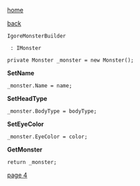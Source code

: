 [home](./page01.md)

[back](./page02.md)


```
IgoreMonsterBuilder
```


```
 : IMonster
```



```
private Monster _monster = new Monster();
```
**SetName**

```
_monster.Name = name;
```

**SetHeadType**

```
_monster.BodyType = bodyType;
```

**SetEyeColor**

```
_monster.EyeColor = color;
```

**GetMonster**

```
return _monster;
```


[page 4](./page04.md)
